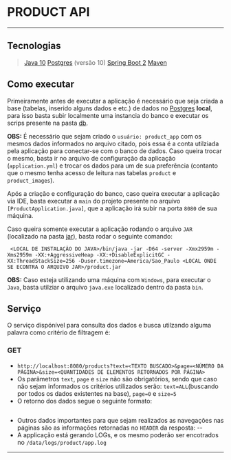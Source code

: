 # PRODUCT API
---

## Tecnologias
 > [Java 10]
 > [Postgres] (versão 10)
 > [Spring Boot 2]
 > [Maven]

## Como executar
Primeiramente antes de executar a aplicação é necessário que seja criada a base (tabelas, inserido alguns dados e etc.) de dados no [Postgres] **local**, para isso basta subir localmente uma instancia do banco e 
executar os scrips presente na pasta [db].

**OBS:** É necessário que sejam criado o `usuário: product_app` com os mesmos dados informados no arquivo citado, pois essa é a conta utilziada pela aplicação para conectar-se com o banco de dados. 
Caso queira trocar o mesmo, basta ir no arquivo de configuração da aplicação (`application.yml`) e trocar os dados para um de sua preferência (contanto que o mesmo tenha acesso de leitura nas tabelas `product` e `product_images`).

Após a criação e configuração do banco, caso queira executar a aplicação via IDE, basta executar a `main` do projeto presente no arquivo `[ProductApplication.java]`, que a aplicação irá subir na porta `8080` de sua máquina.

Caso queira somente executar a aplicação rodando o arquivo `JAR` (localizado na pasta [jar]), basta rodar o seguinte comando:
```
 <LOCAL DE INSTALAÇÃO DO JAVA>/bin/java -jar -D64 -server -Xmx2959m -Xms2959m -XX:+AggressiveHeap -XX:+DisableExplicitGC -XX:ThreadStackSize=256 -Duser.timezone=America/Sao_Paulo <LOCAL ONDE SE ECONTRA O ARQUIVO JAR>/product.jar
```

**OBS:** 
Caso esteja utilizando uma máquina com `Windows`, para executar o `Java`, basta utilziar o arquivo `java.exe` localizado dentro da pasta `bin`.

## Serviço
O serviço dispónível para consulta dos dados e busca utilzando alguma palavra como critério de filtragem é:

### GET
 - `http://localhost:8080/products?text=<TEXTO BUSCADO>&page=<NÚMERO DA PÁGINA>&size=<QUANTIDADES DE ELEMENTOS RETORNADOS POR PÁGINA>`
 - Os parâmetros `text`, `page` e `size` não são obrigatórios, sendo que caso não sejam informados os critérios utilizados serão: `text=ALL`(buscando por todos os dados existentes na base), `page=0` e `size=5`
 - O retorno dos dados segue o seguinte formato:
 ```json

 ```
 - Outros dados importantes para que sejam realizados as navegações nas páginas são as informações retornadas no `HEADER` da resposta: 
 -- 
 - A applicação está gerando LOGs, e os mesmo poderão ser encotrados no `/data/logs/product/app.log`


---
[Java 10]: <https://docs.oracle.com/javase/10/>
[Postgres]: <https://www.enterprisedb.com/>
[Spring Boot 2]: <https://spring.io/projects/spring-boot>
[Maven]: <https://maven.apache.org/>

[db]: <https://github.com/attnk/test_products_api/tree/master/db>
[ProductApplication.java]: <https://github.com/attnk/test_products_api/blob/master/product/src/main/java/com/br/productapi/product/ProductApplication.java>
[jar]: <https://github.com/attnk/test_products_api/tree/master/jar>